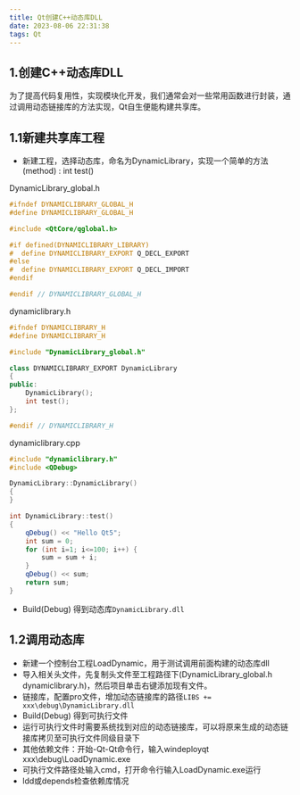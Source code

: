 ```yaml
---
title: Qt创建C++动态库DLL
date: 2023-08-06 22:31:38
tags: Qt
---
```


## 1.创建C++动态库DLL

为了提高代码复用性，实现模块化开发，我们通常会对一些常用函数进行封装，通过调用动态链接库的方法实现，Qt自生便能构建共享库。

## 1.1新建共享库工程

* 新建工程，选择动态库，命名为DynamicLibrary，实现一个简单的方法(method) : int test()

DynamicLibrary_global.h

```C++
#ifndef DYNAMICLIBRARY_GLOBAL_H
#define DYNAMICLIBRARY_GLOBAL_H

#include <QtCore/qglobal.h>

#if defined(DYNAMICLIBRARY_LIBRARY)
#  define DYNAMICLIBRARY_EXPORT Q_DECL_EXPORT
#else
#  define DYNAMICLIBRARY_EXPORT Q_DECL_IMPORT
#endif

#endif // DYNAMICLIBRARY_GLOBAL_H
```



dynamiclibrary.h

```c++
#ifndef DYNAMICLIBRARY_H
#define DYNAMICLIBRARY_H

#include "DynamicLibrary_global.h"

class DYNAMICLIBRARY_EXPORT DynamicLibrary
{
public:
    DynamicLibrary();
    int test();
};

#endif // DYNAMICLIBRARY_H
```

dynamiclibrary.cpp

```C++
#include "dynamiclibrary.h"
#include <QDebug>

DynamicLibrary::DynamicLibrary()
{
}

int DynamicLibrary::test()
{
    qDebug() << "Hello Qt5";
    int sum = 0;
    for (int i=1; i<=100; i++) {
        sum = sum + i;
    }
    qDebug() << sum;
    return sum;
}
```

* Build(Debug) 得到动态库`DynamicLibrary.dll`

## 1.2调用动态库

* 新建一个控制台工程LoadDynamic，用于测试调用前面构建的动态库dll
* 导入相关头文件，先复制头文件至工程路径下(DynamicLibrary_global.h  dynamiclibrary.h)，然后项目单击右键添加现有文件。
* 链接库，配置pro文件，增加动态链接库的路径`LIBS += xxx\debug\DynamicLibrary.dll`
* Build(Debug) 得到可执行文件
* 运行可执行文件时需要系统找到对应的动态链接库，可以将原来生成的动态链接库拷贝至可执行文件同级目录下
* 其他依赖文件：开始-Qt-Qt命令行，输入windeployqt xxx\debug\LoadDynamic.exe
* 可执行文件路径处输入cmd，打开命令行输入LoadDynamic.exe运行
* ldd或depends检查依赖库情况